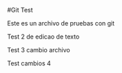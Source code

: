 #Git Test

Este es un archivo de pruebas con git

Test 2 de edicao de texto

Test 3 cambio archivo

Test cambios 4
